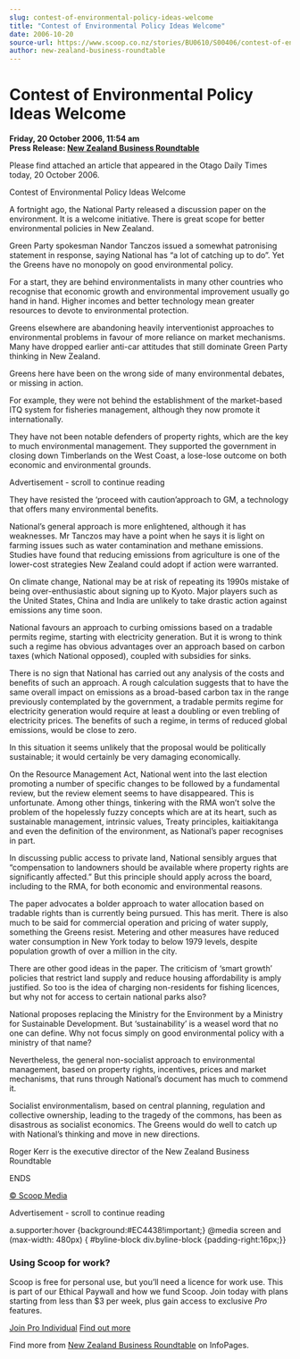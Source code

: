 ```yaml
---
slug: contest-of-environmental-policy-ideas-welcome
title: "Contest of Environmental Policy Ideas Welcome"
date: 2006-10-20
source-url: https://www.scoop.co.nz/stories/BU0610/S00406/contest-of-environmental-policy-ideas-welcome.htm
author: new-zealand-business-roundtable
---
```

Contest of Environmental Policy Ideas Welcome
=============================================

**Friday, 20 October 2006, 11:54 am**  
**Press Release: [New Zealand Business Roundtable](https://info.scoop.co.nz/New_Zealand_Business_Roundtable)**

Please find attached an article that appeared in the Otago Daily Times today, 20 October 2006.

Contest of Environmental Policy Ideas Welcome

A fortnight ago, the National Party released a discussion paper on the environment. It is a welcome initiative. There is great scope for better environmental policies in New Zealand.

Green Party spokesman Nandor Tanczos issued a somewhat patronising statement in response, saying National has “a lot of catching up to do”. Yet the Greens have no monopoly on good environmental policy.

For a start, they are behind environmentalists in many other countries who recognise that economic growth and environmental improvement usually go hand in hand. Higher incomes and better technology mean greater resources to devote to environmental protection.

Greens elsewhere are abandoning heavily interventionist approaches to environmental problems in favour of more reliance on market mechanisms. Many have dropped earlier anti-car attitudes that still dominate Green Party thinking in New Zealand.

Greens here have been on the wrong side of many environmental debates, or missing in action.

For example, they were not behind the establishment of the market-based ITQ system for fisheries management, although they now promote it internationally.

They have not been notable defenders of property rights, which are the key to much environmental management. They supported the government in closing down Timberlands on the West Coast, a lose-lose outcome on both economic and environmental grounds.

Advertisement - scroll to continue reading





They have resisted the ‘proceed with caution’approach to GM, a technology that offers many environmental benefits.

National’s general approach is more enlightened, although it has weaknesses. Mr Tanczos may have a point when he says it is light on farming issues such as water contamination and methane emissions. Studies have found that reducing emissions from agriculture is one of the lower-cost strategies New Zealand could adopt if action were warranted.

On climate change, National may be at risk of repeating its 1990s mistake of being over-enthusiastic about signing up to Kyoto. Major players such as the United States, China and India are unlikely to take drastic action against emissions any time soon.

National favours an approach to curbing omissions based on a tradable permits regime, starting with electricity generation. But it is wrong to think such a regime has obvious advantages over an approach based on carbon taxes (which National opposed), coupled with subsidies for sinks.

There is no sign that National has carried out any analysis of the costs and benefits of such an approach. A rough calculation suggests that to have the same overall impact on emissions as a broad-based carbon tax in the range previously contemplated by the government, a tradable permits regime for electricity generation would require at least a doubling or even trebling of electricity prices. The benefits of such a regime, in terms of reduced global emissions, would be close to zero.

In this situation it seems unlikely that the proposal would be politically sustainable; it would certainly be very damaging economically.

On the Resource Management Act, National went into the last election promoting a number of specific changes to be followed by a fundamental review, but the review element seems to have disappeared. This is unfortunate. Among other things, tinkering with the RMA won’t solve the problem of the hopelessly fuzzy concepts which are at its heart, such as sustainable management, intrinsic values, Treaty principles, kaitiakitanga and even the definition of the environment, as National’s paper recognises in part.

In discussing public access to private land, National sensibly argues that “compensation to landowners should be available where property rights are significantly affected.” But this principle should apply across the board, including to the RMA, for both economic and environmental reasons.

The paper advocates a bolder approach to water allocation based on tradable rights than is currently being pursued. This has merit. There is also much to be said for commercial operation and pricing of water supply, something the Greens resist. Metering and other measures have reduced water consumption in New York today to below 1979 levels, despite population growth of over a million in the city.

There are other good ideas in the paper. The criticism of ‘smart growth’ policies that restrict land supply and reduce housing affordability is amply justified. So too is the idea of charging non-residents for fishing licences, but why not for access to certain national parks also?

National proposes replacing the Ministry for the Environment by a Ministry for Sustainable Development. But ‘sustainability’ is a weasel word that no one can define. Why not focus simply on good environmental policy with a ministry of that name?

Nevertheless, the general non-socialist approach to environmental management, based on property rights, incentives, prices and market mechanisms, that runs through National’s document has much to commend it.

Socialist environmentalism, based on central planning, regulation and collective ownership, leading to the tragedy of the commons, has been as disastrous as socialist economics. The Greens would do well to catch up with National’s thinking and move in new directions.

Roger Kerr is the executive director of the New Zealand Business Roundtable

  
ENDS

[© Scoop Media](http://www.scoop.co.nz/about/terms.html)  

Advertisement - scroll to continue reading



a.supporter:hover {background:#EC4438!important;} @media screen and (max-width: 480px) { #byline-block div.byline-block {padding-right:16px;}}

### Using Scoop for work?

Scoop is free for personal use, but you’ll need a licence for work use. This is part of our Ethical Paywall and how we fund Scoop. Join today with plans starting from less than $3 per week, plus gain access to exclusive _Pro_ features.  
  
[Join Pro Individual](https://pro.scoop.co.nz/Individual/?from=ProIn24) [Find out more](https://pro.scoop.co.nz/using-scoop-for-work/?from=ProIn24)

Find more from [New Zealand Business Roundtable](https://info.scoop.co.nz/New_Zealand_Business_Roundtable) on InfoPages.